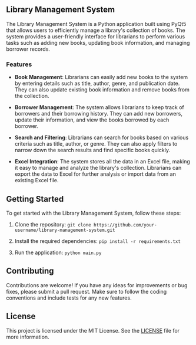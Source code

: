 ## Library Management System

The Library Management System is a Python application built using PyQt5 that allows users to efficiently manage a library's collection of books. The system provides a user-friendly interface for librarians to perform various tasks such as adding new books, updating book information, and managing borrower records.

### Features

- **Book Management**: Librarians can easily add new books to the system by entering details such as title, author, genre, and publication date. They can also update existing book information and remove books from the collection.

- **Borrower Management**: The system allows librarians to keep track of borrowers and their borrowing history. They can add new borrowers, update their information, and view the books borrowed by each borrower.

- **Search and Filtering**: Librarians can search for books based on various criteria such as title, author, or genre. They can also apply filters to narrow down the search results and find specific books quickly.

- **Excel Integration**: The system stores all the data in an Excel file, making it easy to manage and analyze the library's collection. Librarians can export the data to Excel for further analysis or import data from an existing Excel file.

## Getting Started

To get started with the Library Management System, follow these steps:

1. Clone the repository: `git clone https://github.com/your-username/library-management-system.git`

2. Install the required dependencies: `pip install -r requirements.txt`

3. Run the application: `python main.py`

## Contributing

Contributions are welcome! If you have any ideas for improvements or bug fixes, please submit a pull request. Make sure to follow the coding conventions and include tests for any new features.

## License

This project is licensed under the MIT License. See the [LICENSE](LICENSE) file for more information.

